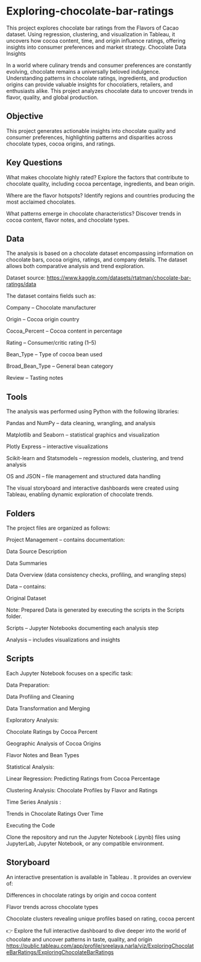 # Exploring-chocolate-bar-ratings
This project explores chocolate bar ratings from the Flavors of Cacao dataset. Using regression, clustering, and visualization in Tableau, it uncovers how cocoa content, time, and origin influence ratings, offering insights into consumer preferences and market strategy.
Chocolate Data Insights

In a world where culinary trends and consumer preferences are constantly evolving, chocolate remains a universally beloved indulgence. Understanding patterns in chocolate ratings, ingredients, and production origins can provide valuable insights for chocolatiers, retailers, and enthusiasts alike. This project analyzes chocolate data to uncover trends in flavor, quality, and global production.

## Objective

This project generates actionable insights into chocolate quality and consumer preferences, highlighting patterns and disparities across chocolate types, cocoa origins, and ratings.

## Key Questions

What makes chocolate highly rated? Explore the factors that contribute to chocolate quality, including cocoa percentage, ingredients, and bean origin.

Where are the flavor hotspots? Identify regions and countries producing the most acclaimed chocolates.

What patterns emerge in chocolate characteristics? Discover trends in cocoa content, flavor notes, and chocolate types.

## Data

The analysis is based on a chocolate dataset encompassing information on chocolate bars, cocoa origins, ratings, and company details. The dataset allows both comparative analysis and trend exploration.

Dataset source: https://www.kaggle.com/datasets/rtatman/chocolate-bar-ratings/data


The dataset contains fields such as:

Company – Chocolate manufacturer

Origin – Cocoa origin country

Cocoa_Percent – Cocoa content in percentage

Rating – Consumer/critic rating (1–5)

Bean_Type – Type of cocoa bean used

Broad_Bean_Type – General bean category

Review – Tasting notes

## Tools

The analysis was performed using Python with the following libraries:

Pandas and NumPy – data cleaning, wrangling, and analysis

Matplotlib and Seaborn – statistical graphics and visualization

Plotly Express – interactive visualizations

Scikit-learn and Statsmodels – regression models, clustering, and trend analysis

OS and JSON – file management and structured data handling

The visual storyboard and interactive dashboards were created using Tableau, enabling dynamic exploration of chocolate trends.

## Folders

The project files are organized as follows:

Project Management – contains documentation:

Data Source Description

Data Summaries

Data Overview (data consistency checks, profiling, and wrangling steps)

Data – contains:

Original Dataset

Note: Prepared Data is generated by executing the scripts in the Scripts folder.

Scripts – Jupyter Notebooks documenting each analysis step

Analysis – includes visualizations and insights

## Scripts

Each Jupyter Notebook focuses on a specific task:

Data Preparation:

Data Profiling and Cleaning

Data Transformation and Merging

Exploratory Analysis:

Chocolate Ratings by Cocoa Percent

Geographic Analysis of Cocoa Origins

Flavor Notes and Bean Types

Statistical Analysis:

Linear Regression: Predicting Ratings from Cocoa Percentage 

Clustering Analysis: Chocolate Profiles by Flavor and Ratings

Time Series Analysis :

Trends in Chocolate Ratings Over Time

Executing the Code

Clone the repository and run the Jupyter Notebook (.ipynb) files using JupyterLab, Jupyter Notebook, or any compatible environment.

## Storyboard

An interactive presentation is available in Tableau  . 
It provides an overview of:

Differences in chocolate ratings by origin and cocoa content

Flavor trends across chocolate types

Chocolate clusters revealing unique profiles based on rating, cocoa percent

👉 Explore the full interactive dashboard to dive deeper into the world of chocolate and uncover patterns in taste, quality, and origin
https://public.tableau.com/app/profile/sreelaya.narla/viz/ExploringChocolateBarRatings/ExploringChocolateBarRatings
